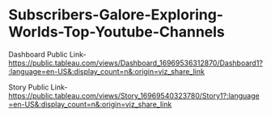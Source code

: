 # Subscribers-Galore-Exploring-Worlds-Top-Youtube-Channels


Dashboard Public Link- https://public.tableau.com/views/Dashboard_16969536312870/Dashboard1?:language=en-US&:display_count=n&:origin=viz_share_link

Story Public Link- https://public.tableau.com/views/Story_16969540323780/Story1?:language=en-US&:display_count=n&:origin=viz_share_link


